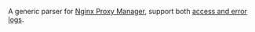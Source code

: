 A generic parser for [Nginx Proxy Manager](https://github.com/NginxProxyManager/nginx-proxy-manager), support both [access and error logs](https://github.com/NginxProxyManager/nginx-proxy-manager/blob/develop/docker/rootfs/etc/nginx/nginx.conf#L46).

